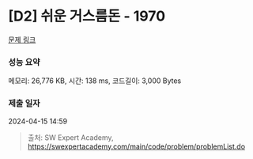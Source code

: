 # [D2] 쉬운 거스름돈 - 1970 

[문제 링크](https://swexpertacademy.com/main/code/problem/problemDetail.do?contestProbId=AV5PsIl6AXIDFAUq) 

### 성능 요약

메모리: 26,776 KB, 시간: 138 ms, 코드길이: 3,000 Bytes

### 제출 일자

2024-04-15 14:59



> 출처: SW Expert Academy, https://swexpertacademy.com/main/code/problem/problemList.do